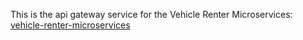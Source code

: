 This is the api gateway service for the Vehicle Renter Microservices:
[vehicle-renter-microservices](https://github.com/oenegm/vehicle-renter-microservices)
